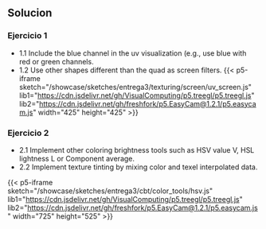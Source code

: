 
## Solucion

### Ejercicio 1
- 1.1 Include the blue channel in the uv visualization (e.g., use blue with red or green channels.
- 1.2 Use other shapes different than the quad as screen filters.
{{< p5-iframe sketch="/showcase/sketches/entrega3/texturing/screen/uv_screen.js" lib1="https://cdn.jsdelivr.net/gh/VisualComputing/p5.treegl/p5.treegl.js" lib2="https://cdn.jsdelivr.net/gh/freshfork/p5.EasyCam@1.2.1/p5.easycam.js" width="425" height="425" >}}


### Ejercicio 2
- 2.1 Implement other coloring brightness tools such as HSV value V, HSL lightness L or Component average.
- 2.2 Implement texture tinting by mixing color and texel interpolated data.

{{< p5-iframe sketch="/showcase/sketches/entrega3/cbt/color_tools/hsv.js" lib1="https://cdn.jsdelivr.net/gh/VisualComputing/p5.treegl/p5.treegl.js" lib2="https://cdn.jsdelivr.net/gh/freshfork/p5.EasyCam@1.2.1/p5.easycam.js" width="725" height="525" >}}